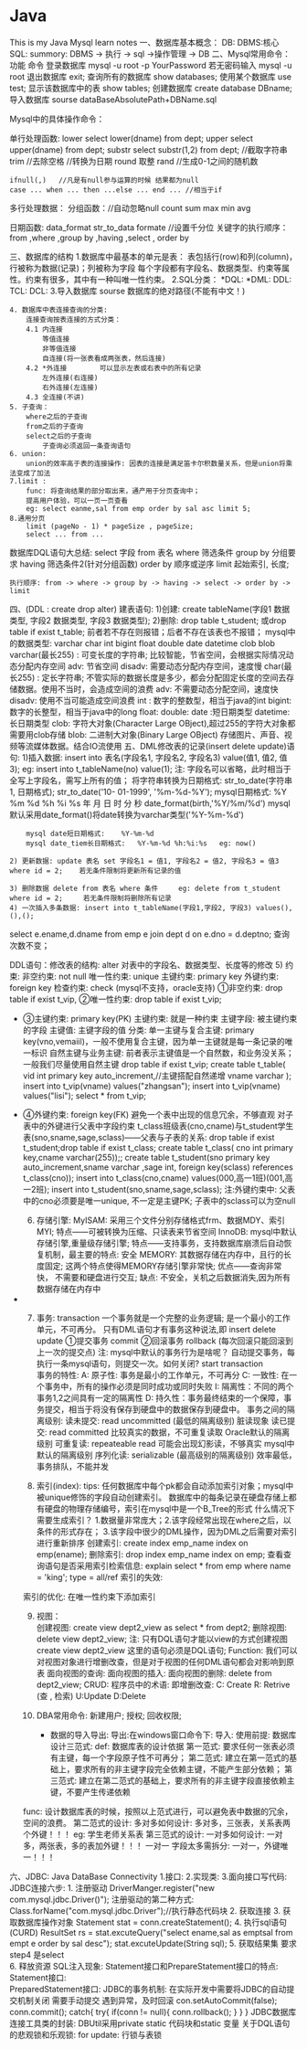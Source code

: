 # Java
This is my Java Mysql learn notes
一、数据库基本概念：
	DB: 
	DBMS:核心
	SQL: 
summory: DBMS -> 执行 -> sql ->操作管理 -> DB
二、Mysql常用命令：
	功能		命令
	登录数据库	mysql -u root -p YourPassword	若无密码输入 mysql -u root
	退出数据库	exit;
	查询所有的数据库	show databases;
	使用某个数据库	use test;
	显示该数据库中的表	show tables;
	创建数据库	create database DBname;
	导入数据库	sourse dataBaseAbsolutePath+DBName.sql
	
Mysql中的具体操作命令：

单行处理函数: 
	lower 	select lower(dname) from dept;
	upper	select upper(dname) from dept; 
	substr	select substr(1,2) from dept;	//截取字符串
	trim	//去除空格
		//转换为日期
	round	取整
	rand	//生成0-1之间的随机数

	ifnull(,)	//凡是有null参与运算的时候 结果都为null
	case ... when ... then ...else ... end ... //相当于if
多行处理数据：
分组函数：//自动忽略null
	count
	sum
	max
	min
	avg

日期函数: 
	data_format
	str_to_data	
	formate 	//设置千分位
	关键字的执行顺序：	from ,where ,group by ,having ,select , order by 

三、数据库的结构
	1.数据库中最基本的单元是表：
		表包括行(row)和列(column)，行被称为数据(记录)；列被称为字段
		每个字段都有字段名、数据类型、约束等属性。约束有很多，其中有一种叫唯一性约束。
	2.SQL分类：
		*DQL:
		*DML:
		DDL:
		TCL: 
		DCL: 
	3.导入数据库	 sourse 数据库的绝对路径(不能有中文！)

	4. 数据库中表连接查询的分类: 
		连接查询按表连接的方式分类：
		4.1 内连接
			等值连接
			非等值连接
			自连接(将一张表看成两张表，然后连接)
		4.2 *外连接		可以显示左表或右表中的所有记录
			左外连接(右连接)
			右外连接(左连接)
		4.3 全连接(不讲)
	5. 子查询：
		where之后的子查询	
		from之后的子查询	
		select之后的子查询
			子查询必须返回一条查询语句
	6. union: 
		union的效率高于表的连接操作: 因表的连接是满足笛卡尔积数量关系，但是union将乘法变成了加法
	7.limit : 
		func: 将查询结果的部分取出来，通产用于分页查询中；
		提高用户体验，可以一页一页查看
		eg: select eanme,sal from emp order by sal asc limit 5;
	8.通用分页
		limit (pageNo - 1) * pageSize , pageSize;
		select ... from ... 

数据库DQL语句大总结: 
	select 
		字段 
	from 
		表名 
	where 
		筛选条件 
	group by 
		分组要求 
	having 
		筛选条件2(针对分组函数) 
	order by 
		顺序或逆序 
	limit 
		起始索引, 长度; 
	
	执行顺序: from -> where -> group by -> having -> select -> order by -> limit 


四、(DDL : create drop alter) 建表语句: 
		1)创建: create tableName(字段1 数据类型, 字段2 数据类型, 字段3 数据类型); 
		2)删除: drop table t_student;	或drop table if exist t_table;	前者若不存在则报错；后者不存在该表也不报错；
	mysql中的数据类型: 
		varchar	char	int	bigint	float	double	date	datetime	clob	blob
	varchar(最长255) : 
		可变长度的字符串; 
		比较智能，节省空间，会根据实际情况动态分配内存空间
		adv: 节省空间
		disadv: 需要动态分配内存空间，速度慢
	char(最长255) : 
		定长字符串; 
		不管实际的数据长度是多少，都会分配固定长度的空间去存储数据。使用不当时，会造成空间的浪费
		adv: 不需要动态分配空间，速度快
		disadv: 使用不当可能造成空间浪费
	int : 数字的整数型，相当于java的int
	bigint: 数字的长整型，相当于java中的long
	float: 
	double: 
	date :短日期类型
	datetime: 长日期类型
	clob: 字符大对象(Character Large OBject),超过255的字符大对象都需要用clob存储
	blob: 二进制大对象(Binary Large OBject) 存储图片、声音、视频等流媒体数据。结合IO流使用
五、DML修改表的记录(insert delete update)语句: 
	  1)插入数据: insert into 表名(字段名1, 字段名2, 字段名3) value(值1, 值2, 值3);	eg:  insert into t_tableName(no) value(1);
注: 字段名可以省略，此时相当于全写上字段名，需写上所有的值；
		将字符串转换为日期格式: str_to_date(字符串1, 日期格式); 	str_to_date('10- 01-1999', '%m-%d-%Y'); 
		mysql日期格式: %Y %m %d %h %i %s 年 月 日 时 分 秒
		date_format(birth,'%Y/%m/%d') 	mysql默认采用date_format()将date转换为varchar类型('%Y-%m-%d')

		mysql date短日期格式:	%Y-%m-%d
		mysql date_tiem长日期格式:	%Y-%m-%d %h:%i:%s	eg: now()
		
	2) 更新数据: update 表名 set 字段名1 = 值1, 字段名2 = 值2, 字段名3 = 值3 where id = 2;	若无条件限制将更新所有记录的值

	3) 删除数据 delete from 表名 where 条件		eg: delete from t_student where id = 2; 	若无条件限制将删除所有记录
	4) 一次插入多条数据: insert into t_tableName(字段1,字段2, 字段3) values(),(),();
select e.ename,d.dname from emp e  join dept d on e.dno = d.deptno;  查询次数不变；

DDL语句：修改表的结构: alter
	对表中的字段名、数据类型、长度等的修改
	5) 约束: 
		非空约束: not null
		唯一性约束: unique
		主键约束:  primary key
		外键约束: foreign key
		检查约束: check (mysql不支持，oracle支持)
	①非空约束: drop table if exist t_vip,
	②唯一性约束: drop table if exist t_vip;
*	③主键约束: primary key(PK)
		主键约束: 就是一种约束
		主键字段: 被主键约束的字段
		主键值: 	主键字段的值
	分类: 	单一主键与复合主键: primary key(vno,vemaiil)，一般不使用复合主键，因为单一主键就是每一条记录的唯一标识
		自然主键与业务主键: 前者表示主键值是一个自然数，和业务没关系；一般我们尽量使用自然主键
	drop table if exist t_vip;
	create table t_table(
		vid int primary key auto_increment,//主键搭配自然递增
		vname varchar
	);
	insert into t_vip(vname) values("zhangsan");
	insert into t_vip(vname) values("lisi");
	select * from t_vip;
*	④外键约束: foreign key(FK)	避免一个表中出现的信息冗余，不够直观  对子表中的外键进行父表中字段约束
	t_class班级表(cno,cname)与t_student学生表(sno,sname,sage,sclass)——父表与子表的关系: 
	drop table if exist t_student;drop table if exist t_class;
	create table t_class( cno int primary key,cname varchar(255));; create table t_student(sno primary key auto_increment,sname varchar ,sage int, foreign key(sclass) references t_class(cno));
	insert into t_class(cno,cname) values(000,高一1班)(001,高一2班); insert into t_student(sno,sname,sage,sclass);
注:外键约束中: 父表中的cno必须要是唯一unique, 不一定是主键PK; 子表中的sclass可以为空null
	
	6) 存储引擎: 
		MyISAM: 采用三个文件分别存储格式frm、数据MDY、索引MYI; 特点——可被转换为压缩、只读表来节省空间
		InnoDB: mysql中默认存储引擎,重量级存储引擎; 特点——支持事务，支持数据库崩溃后自动恢复机制，最主要的特点: 安全
		MEMORY: 其数据存储在内存中，且行的长度固定; 这两个特点使得MEMORY存储引擎非常快; 优点——查询非常快， 不需要和硬盘进行交互; 缺点: 不安全，关机之后数据消失,因为所有数据存储在内存中
*	7) 事务: transaction
		一个事务就是一个完整的业务逻辑; 是一个最小的工作单元，不可再分。
	只有DML语句才有事务这种说法,即 insert delete update
	①提交事务 commit 
	②回滚事务 rollback (每次回滚只能回滚到上一次的提交点)
	注: mysql中默认的事务行为是啥呢？
	自动提交事务，每执行一条mysql语句，则提交一次。如何关闭? start transaction 		
	事务的特性: 
		A: 原子性: 事务是最小的工作单元，不可再分
		C: 一致性: 在一个事务中，所有的操作必须是同时成功或同时失败
		I: 隔离性：不同的两个事务1,2之间具有一定的隔离性
		D: 持久性：事务最终结束的一个保障，事务提交，相当于将没有保存到硬盘中的数据保存到硬盘中。
	事务之间的隔离级别: 
		读未提交: read uncommitted (最低的隔离级别) 脏读现象
		读已提交: read committed 比较真实的数据，不可重复读取 		Oracle默认的隔离级别
		可重复读: repeateable read 	可能会出现幻影读，不够真实		mysql中默认的隔离级别
		序列化读: serializable (最高级别的隔离级别)	效率最低，事务排队，不能并发

	8) 索引(index): 
	tips: 任何数据库中每个pk都会自动添加索引对象；mysql中被unique修饰的字段自动创建索引。
		数据库中的每条记录在硬盘存储上都有硬盘的物理存储编号，索引在mysql中是一个B_Tree的形式
	什么情况下需要生成索引？
		1.数据量非常庞大；2.该字段经常出现在where之后，以条件的形式存在；
		3.该字段中很少的DML操作，因为DML之后需要对索引进行重新排序
	创建索引: create index emp_name index on emp(ename);
	删除索引: drop index emp_name index on emp;		查看查询语句是否采用索引检索信息: explain select * from emp where name = 'king';	type = all/ref
	索引的失效:

	索引的优化: 在唯一性约束下添加索引

	9) 视图：	
		创建视图: create view dept2_view as select * from dept2;
		删除视图: delete view dept2_view;
	注: 只有DQL语句才能以view的方式创建视图
	create view dept2_view 这里的语句必须是DQL语句; 
	Function: 
		我们可以对视图对象进行增删改查，但是对于视图的任何DML语句都会对影响到原表
		面向视图的查询: 
		面向视图的插入:
		面向视图的删除: delete from dept2_view;
	CRUD: 程序员中的术语: 即增删改查: 
	C: Create 
	R: Retrive (查 , 检索)
	U:Update
	D:Delete

	10) DBA常用命令: 
		新建用户; 授权; 回收权限; 
		* 数据的导入导出: 
			导出:在windows窗口命令下: 
			导入: 使用前提: 
		数据库设计三范式: 
			def: 数据库表的设计依据
		第一范式: 要求任何一张表必须有主键，每一个字段原子性不可再分；
		第二范式: 建立在第一范式的基础上，要求所有的非主键字段完全依赖主键，不能产生部分依赖；
		第三范式: 建立在第二范式的基础上，要求所有的非主键字段直接依赖主键，不要产生传递依赖

	func: 设计数据库表的时候，按照以上范式进行，可以避免表中数据的冗余，空间的浪费。
	第二范式的设计: 	多对多如何设计: 	多对多，三张表，关系表两个外键！！！	eg: 学生老师关系表
	第三范式的设计:	一对多如何设计: 	一对多，两张表，多的表加外键！！！
			一对一 字段太多需拆分: 一对一，外键唯一！！！
	
  六、JDBC: Java DataBase Connectivity
		1.接口: 
		2.实现类: 
		3.面向接口写代码: 
	JDBC连接六步: 
		1. 注册驱动	DriverManger.register("new com.mysql.jdbc.Driver()");
			注册驱动的第二种方式: 	
				Class.forName("com.mysql.jdbc.Driver");//执行静态代码块
		2. 获取连接	
		3. 获取数据库操作对象	Statement stat = conn.createStatement();
		4. 执行sql语句 (CURD)	ResultSet rs = stat.excuteQuery("select ename,sal as emptsal from empt e order by  sal desc"); stat.excuteUpdate(String sql);
		5. 获取结果集 要求step4 是select 	
		6. 释放资源
	SQL注入现象: 
	Statement接口和PrepareStatement接口的特点: 
		Statement接口:  
		PreparedStatement接口: 
	JDBC的事务机制: 
		在实际开发中需要将JDBC的自动提交机制关闭	需要手动提交	遇到异常，及时回滚
		con.setAutoCommit(false);	conn.commit();	catch{ try{ if(conn != null){ conn.rollback(); } } }
	JDBC数据库连接工具类的封装: DBUtil采用private static 代码块和static 变量
	关于DQL语句的悲观锁和乐观锁: 
	for update: 行锁与表锁
